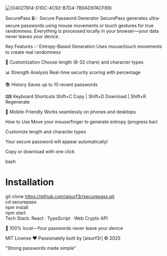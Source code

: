 ![{04027814-D10C-4C92-B7D4-7B0AD97ACF89}](https://github.com/user-attachments/assets/85d9529d-54cc-49e1-bcb3-600384ebf0e8)

SecurePass 🔒✨
Secure Password Generator
SecurePass generates ultra-secure passwords using mouse movements or touch gestures for true randomness. Everything is processed locally in your browser—your data never leaves your device.

Key Features
✅ Entropy-Based Generation
Uses mouse/touch movements to create real randomness

🔧 Customization
Choose length (8-32 chars) and character types

📊 Strength Analysis
Real-time security scoring with percentage

📚 History
Saves up to 10 recent passwords

⌨ Keyboard Shortcuts
Shift+C Copy | Shift+D Download | Shift+R Regenerate

📱 Mobile-Friendly
Works seamlessly on phones and desktops

How to Use
Move your mouse/finger to generate entropy (progress bar)

Customize length and character types

Your secure password will appear automatically!

Copy or download with one click

bash
# Installation  
git clone https://github.com/aisurf3r/securepass.git  
cd securepass  
npm install  
npm start  
Tech Stack: React · TypeScript · Web Crypto API

🔐 100% local—Your passwords never leave your device

MIT License
❤️ Passionately built by [aisurf3r] © 2025

"Strong passwords made simple"
